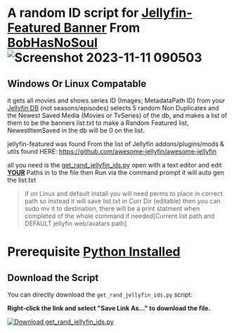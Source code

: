 # A random ID script for [Jellyfin-Featured Banner](https://github.com/BobHasNoSoul/jellyfin-featured/) From [BobHasNoSoul](https://github.com/BobHasNoSoul) ![Screenshot 2023-11-11 090503](https://github.com/BobHasNoSoul/jellyfin-featured/assets/23018412/be19e601-da6f-4428-ba66-0c8179b2dd55) 
## Windows Or Linux Compatable
it gets all movies and shows.series ID (Images; MetadataPath ID) from your [Jellyfin DB](https://jellyfin.org/) (not seasons/episodes) selects 5 random Non Duplicates and the Newest Saved Media (Movies or TvSeries) of the db, and makes a list of them
to be the banners list.txt to make a Random Featured list, NewestItemSaved in the db will be 0 on the list.

jellyfin-featured was found From the list of Jellyfin addons/plugins/mods & utils found HERE: https://github.com/awesome-jellyfin/awesome-jellyfin

all you need is the [get_rand_jellyfin_ids.py](https://github.com/NSMY/Jellyfin_BannerID_randomizer/blob/main/get_rand_jellyfin_ids.py) open with a text editor and edit <ins>**YOUR**</ins> Paths in to the file then Run via the command prompt it will auto gen the list.txt
> if on Linux and default install you will need perms to place in correct path so instead it will save list.txt in Curr Dir (editable) then you can sudo mv it to destination, there will be a print statment when completed of the whole command if needed[Current list path and DEFAULT jellyfin web/avatars path]

# Prerequisite [Python Installed](https://www.python.org/downloads/)

## Download the Script

You can directly download the `get_rand_jellyfin_ids.py` script:

**Right-click the link and select "Save Link As..." to download the file.**

[![Download get_rand_jellyfin_ids.py](https://img.shields.io/badge/Download-get__rand__jellyfin__ids.py-blue?style=for-the-badge&logo=download&logoColor=white)](https://raw.githubusercontent.com/NSMY/Jellyfin_BannerID_randomizer/refs/heads/main/get_rand_jellyfin_ids.py)


